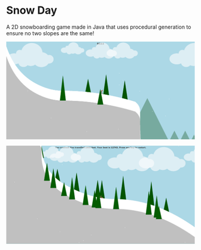 # Snow Day
A 2D snowboarding game made in Java that uses procedural generation to ensure no two slopes are the same!  
  
![](https://github.com/Booker-M/SnowDay/blob/master/pictures/snow_day1.PNG?raw=true)  
  
![](https://github.com/Booker-M/SnowDay/blob/master/pictures/snow_day2.PNG?raw=true)  
